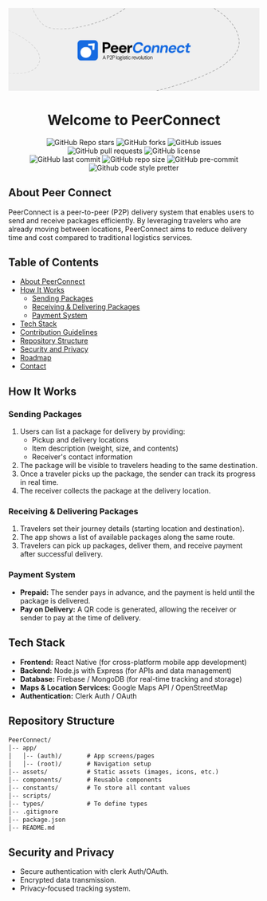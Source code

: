 ![GitHub README Banner](./README_Banner.png)

<div align="center">
<h1> Welcome to PeerConnect </h1>

![GitHub Repo stars](https://img.shields.io/github/stars/DolenDeori/PeerConnect?style=social)
![GitHub forks](https://img.shields.io/github/forks/DolenDeori/PeerConnect?style=social)
![GitHub issues](https://img.shields.io/github/issues/DolenDeori/PeerConnect)
![GitHub pull requests](https://img.shields.io/github/issues-pr/DolenDeori/PeerConnect)
![GitHub license](https://img.shields.io/github/license/DolenDeori/PeerConnect)
<br>
![GitHub last commit](https://img.shields.io/github/last-commit/DolenDeori/PeerConnect)
![GitHub repo size](https://img.shields.io/github/repo-size/DolenDeori/PeerConnect.svg?label=Repo%20size)
![GitHub pre-commit](https://img.shields.io/badge/pre--commit-enabled-brightgreen?logo=pre-commit&logoColor=white)
![Github code style pretter](https://img.shields.io/badge/code%20style-prettier-ff69b4.svg?)

</div>

## About Peer Connect

PeerConnect is a peer-to-peer (P2P) delivery system that enables users to send and receive packages efficiently. By leveraging travelers who are already moving between locations, PeerConnect aims to reduce delivery time and cost compared to traditional logistics services.

## Table of Contents

- [About PeerConnect](#-about-peerconnect)
- [How It Works](#-how-it-works)
  - [Sending Packages](#-sending-packages)
  - [Receiving & Delivering Packages](#-receiving--delivering-packages)
  - [Payment System](#-payment-system)
- [Tech Stack](#-tech-stack)
- [Contribution Guidelines](#-contribution-guidelines)
- [Repository Structure](#-repository-structure)
- [Security and Privacy](#-security-and-privacy)
- [Roadmap](#-roadmap)
- [Contact](#-contact)

## How It Works

### Sending Packages

1. Users can list a package for delivery by providing:
   - Pickup and delivery locations
   - Item description (weight, size, and contents)
   - Receiver's contact information
2. The package will be visible to travelers heading to the same destination.
3. Once a traveler picks up the package, the sender can track its progress in real time.
4. The receiver collects the package at the delivery location.

### Receiving & Delivering Packages

1. Travelers set their journey details (starting location and destination).
2. The app shows a list of available packages along the same route.
3. Travelers can pick up packages, deliver them, and receive payment after successful delivery.

### Payment System

- **Prepaid:** The sender pays in advance, and the payment is held until the package is delivered.
- **Pay on Delivery:** A QR code is generated, allowing the receiver or sender to pay at the time of delivery.

## Tech Stack

- **Frontend:** React Native (for cross-platform mobile app development)
- **Backend:** Node.js with Express (for APIs and data management)
- **Database:** Firebase / MongoDB (for real-time tracking and storage)
- **Maps & Location Services:** Google Maps API / OpenStreetMap
- **Authentication:** Clerk Auth / OAuth

## Repository Structure

```
PeerConnect/
│-- app/
│   │-- (auth)/       # App screens/pages
│   │-- (root)/       # Navigation setup
│-- assets/           # Static assets (images, icons, etc.)
│-- components/       # Reusable components
│-- constants/        # To store all contant values
│-- scripts/
│-- types/            # To define types
│-- .gitignore
│-- package.json
│-- README.md
```

## Security and Privacy

- Secure authentication with clerk Auth/OAuth.
- Encrypted data transmission.
- Privacy-focused tracking system.
